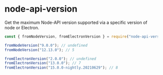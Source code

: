 # node-api-version

Get the maximum Node-API version supported via a specific version of node or Electron.

```js
const { fromNodeVersion, fromElectronVersion } = require("node-api-version");

fromNodeVersion("9.0.0"); // undefined
fromNodeVersion("12.13.0"); // 5

fromElectronVersion("2.0.0"); // undefined
fromElectronVersion("13.0.0"); // 7
fromElectronVersion("15.0.0-nightly.20210629"); // 8
```

